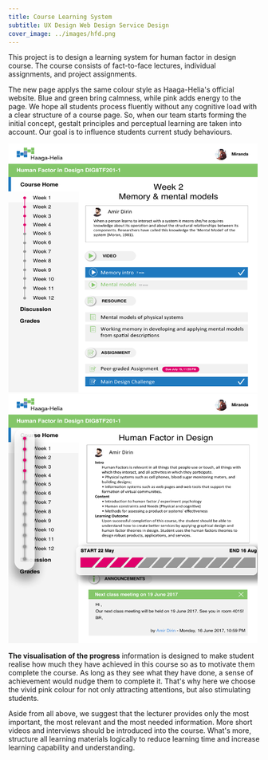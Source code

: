 ```yaml
---
title: Course Learning System
subtitle: UX Design Web Design Service Design
cover_image: ../images/hfd.png
---
```


This project is to design a learning system for human factor in design course. The course consists of fact-to-face lectures, individual assignments, and project assignments.  

The new page applys the same colour style as Haaga-Helia's official website. Blue and green bring calmness, while pink adds energy to the page. We hope all students process fluently without any cognitive load with a clear structure of a course page. So, when our team starts forming the initial concept, gestalt principles and perceptual learning are taken into account. Our goal is to influence students current study behaviours. 

<img src = "/images/hfd-1.png" alt="activity" style = "height: 500px; width: 500px "/>

<img src = "/images/hfd-2.png" alt="activity" style = "height: 500px; width: 500px "/>

**The visualisation of the progress** information is designed to make student realise how much they have achieved in this course so as to motivate them complete the course. As long as they see what they have done, a sense of achievement would nudge them to complete it. That's why here we choose the vivid pink colour for not only attracting attentions, but also stimulating students. 

Aside from all above, we suggest that the lecturer provides only the most important, the most relevant and the most needed information. More short videos and interviews should be introduced into the course. What's more, structure all learning materials logically to reduce learning time and increase learning capability and understanding.
